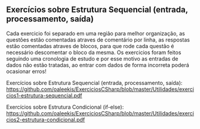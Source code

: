 ## Exercícios sobre Estrutura Sequencial (entrada, processamento, saída)

Cada exercicio foi separado em uma região para melhor organização, as questões estão comentadas atraves de comentário por linha, as respostas estão comentadas atraves de blocos, para que rode cada questão é necessário descomentar o bloco da mesma.
Os exercicios foram feitos seguindo uma cronologia de estudo e por esse motivo as entradas de dados não estão tratadas, ao entrar com dados de forma incorreta poderá ocasionar erros!

Exercícios sobre Estrutura Sequencial (entrada, processamento, saída): </br>
https://github.com/oaleekis/ExerciciosCSharp/blob/master/Utilidades/exercicios1-estrutura-sequencial.pdf

Exercícios sobre Estrutura Condicional (if-else): </br>
https://github.com/oaleekis/ExerciciosCSharp/blob/master/Utilidades/exercicios2-estrutura-condicional.pdf
